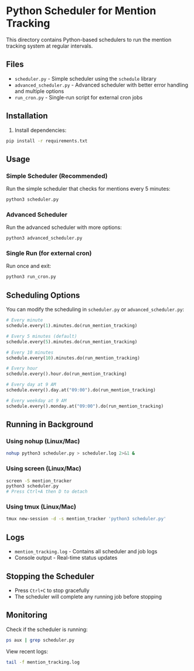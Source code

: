 # Python Scheduler for Mention Tracking

This directory contains Python-based schedulers to run the mention tracking system at regular intervals.

## Files

- `scheduler.py` - Simple scheduler using the `schedule` library
- `advanced_scheduler.py` - Advanced scheduler with better error handling and multiple options
- `run_cron.py` - Single-run script for external cron jobs

## Installation

1. Install dependencies:
```bash
pip install -r requirements.txt
```

## Usage

### Simple Scheduler (Recommended)

Run the simple scheduler that checks for mentions every 5 minutes:

```bash
python3 scheduler.py
```

### Advanced Scheduler

Run the advanced scheduler with more options:

```bash
python3 advanced_scheduler.py
```

### Single Run (for external cron)

Run once and exit:

```bash
python3 run_cron.py
```

## Scheduling Options

You can modify the scheduling in `scheduler.py` or `advanced_scheduler.py`:

```python
# Every minute
schedule.every(1).minutes.do(run_mention_tracking)

# Every 5 minutes (default)
schedule.every(5).minutes.do(run_mention_tracking)

# Every 10 minutes
schedule.every(10).minutes.do(run_mention_tracking)

# Every hour
schedule.every().hour.do(run_mention_tracking)

# Every day at 9 AM
schedule.every().day.at("09:00").do(run_mention_tracking)

# Every weekday at 9 AM
schedule.every().monday.at("09:00").do(run_mention_tracking)
```

## Running in Background

### Using nohup (Linux/Mac)

```bash
nohup python3 scheduler.py > scheduler.log 2>&1 &
```

### Using screen (Linux/Mac)

```bash
screen -S mention_tracker
python3 scheduler.py
# Press Ctrl+A then D to detach
```

### Using tmux (Linux/Mac)

```bash
tmux new-session -d -s mention_tracker 'python3 scheduler.py'
```

## Logs

- `mention_tracking.log` - Contains all scheduler and job logs
- Console output - Real-time status updates

## Stopping the Scheduler

- Press `Ctrl+C` to stop gracefully
- The scheduler will complete any running job before stopping

## Monitoring

Check if the scheduler is running:

```bash
ps aux | grep scheduler.py
```

View recent logs:

```bash
tail -f mention_tracking.log
```


